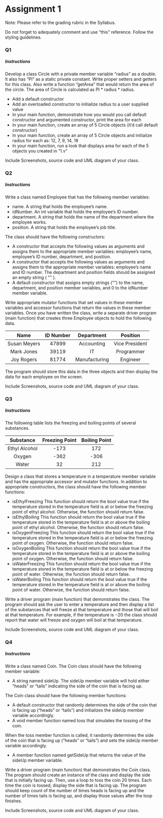 # Assignment 1

Note: Please refer to the grading rubric in the Syllabus. 

Do not forget to adequately comment and use “this” reference. Follow the styling guidelines. 

### Q1

##### Instructions
Develop a class Circle with a private member variable “radius” as a double. It also has “PI” as a static private constant. Write proper setters and getters for this class. Also write a function “getArea” that would return the area of the circle. The area of Circle is calculated as PI * radius * radius.

- Add a default constructor
- Add an overloaded constructor to initialize radius to a user supplied value
- In your main function, demonstrate how you would you call default constructor and argumented constructor, print the area for each
- In your main function, create an array of 5 Circle objects (it’d call default constructor)
- In your main function, create an array of 5 Circle objects and initialize radius for each as: 12, 7, 9, 14, 18
- In your main function, run a look that displays area for each of the 5 objects you created in “1.v”

Include Screenshots, source code and UML diagram of your class.

### Q2

##### Instructions
Write a class named Employee that has the following member variables:
- name. A string that holds the employee’s name.
- idNumber. An int variable that holds the employee’s ID number.
- department. A string that holds the name of the department where the employee works.
- position. A string that holds the employee’s job title.

The class should have the following constructors:
- A constructor that accepts the following values as arguments and assigns them to the appropriate member variables: employee’s name, employee’s ID number, department, and position.
- A constructor that accepts the following values as arguments and assigns them to the appropriate member variables: employee’s name and ID number. The department and position fields should be assigned an empty string ( "" ).
- A default constructor that assigns empty strings ("") to the name, department, and position member variables, and 0 to the idNumber member variable.

Write appropriate mutator functions that set values in these member variables and accessor functions that return the values in these member variables. Once you have written the class, write a separate driver program (main function) that creates three Employee objects to hold the following data.

| Name | ID Number | Department | Position |
| :--: | :--: | :--: | :--: |
| Susan Meyers | 47899 | Accounting | Vice President |
| Mark Jones | 39119 | IT | Programmer |
| Joy Rogers | 81774 | Manufacturing | Engineer |

The program should store this data in the three objects and then display the data for each employee on the screen.

Include Screenshots, source code and UML diagram of your class.

### Q3

##### Instructions
The following table lists the freezing and boiling points of several substances.

| Substance | Freezing Point | Boiling Point |
| :--: | :--: | :--: |
| Ethyl Alcohol | -173 | 172 |
| Oxygen | -362 | -306 |
| Water | 32 | 212 |

Design a class that stores a temperature in a temperature member variable and has the appropriate accessor and mutator functions. In addition to appropriate constructors, the class should have the following member functions:
- isEthylFreezing This function should return the bool value true if the temperature stored in the temperature field is at or below the freezing point of ethyl alcohol. Otherwise, the function should return false.
- isEthylBoiling This function should return the bool value true if the temperature stored in the temperature field is at or above the boiling point of ethyl alcohol. Otherwise, the function should return false.
- isOxygenFreezing This function should return the bool value true if the temperature stored in the temperature field is at or below the freezing point of oxygen. Otherwise, the function should return false.
- isOxygenBoiling This function should return the bool value true if the temperature stored in the temperature field is at or above the boiling point of oxygen. Otherwise, the function should return false.
- isWaterFreezing This function should return the bool value true if the temperature stored in the temperature field is at or below the freezing point of water. Otherwise, the function should return false.
- isWaterBoiling This function should return the bool value true if the temperature stored in the temperature field is at or above the boiling point of water. Otherwise, the function should return false.

Write a driver program (main function) that demonstrates the class. The program should ask the user to enter a temperature and then display a list of the substances that will freeze at that temperature and those that will boil at that temperature. For example, if the temperature is −20 the class should report that water will freeze and oxygen will boil at that temperature.

Include Screenshots, source code and UML diagram of your class.

### Q4

##### Instructions
Write a class named Coin. The Coin class should have the following member variable:
- A string named sideUp. The sideUp member variable will hold either “heads” or “tails” indicating the side of the coin that is facing up.

The Coin class should have the following member functions:
- A default constructor that randomly determines the side of the coin that is facing up (“heads” or “tails”) and initializes the sideUp member variable accordingly.
- A void member function named toss that simulates the tossing of the coin.

When the toss member function is called, it randomly determines the side of the coin that is facing up (“heads” or “tails”) and sets the sideUp member variable accordingly.
- A member function named getSideUp that returns the value of the sideUp member variable.

Write a driver program (main function) that demonstrates the Coin class. The program should create an instance of the class and display the side that is initially facing up. Then, use a loop to toss the coin 20 times. Each time the coin is tossed, display the side that is facing up. The program should keep count of the number of times heads is facing up and the number of times tails is facing up, and display those values after the loop finishes.

Include Screenshots, source code and UML diagram of your class.